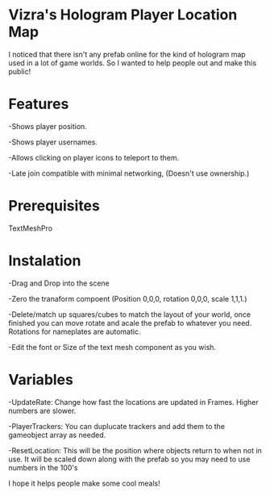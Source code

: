 # Vizra's Hologram Player Location Map
I noticed that there isn't any prefab online for the kind of hologram map used in a lot of game worlds. So I wanted to help people out and make this public!

# Features
-Shows player position.

-Shows player usernames.

-Allows clicking on player icons to teleport to them.

-Late join compatible with minimal networking, (Doesn't use ownership.)

# Prerequisites
TextMeshPro

# Instalation
-Drag and Drop into the scene

-Zero the tranaform compoent (Position 0,0,0, rotation 0,0,0, scale 1,1,1.) 

-Delete/match up squares/cubes to match the layout of your world, once finished you can move rotate and acale the prefab to whatever you need. Rotations for nameplates are automatic.

-Edit the font or Size of the text mesh component as you wish.

# Variables
-UpdateRate: Change how fast the locations are updated in Frames. Higher numbers are slower.

-PlayerTrackers: You can duplucate trackers and add them to the gameobject array as needed.

-ResetLocation: This will be the position where objects return to when not in use. It will be scaled down along with the prefab so you may need to use numbers in the 100's



I hope it helps people make some cool meals!
